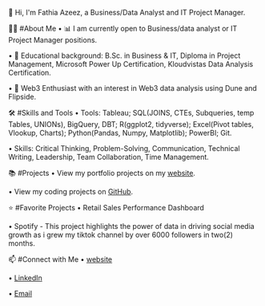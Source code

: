 👋 Hi, I'm Fathia Azeez, a Business/Data Analyst and IT Project Manager.

🙋‍♀️ #About Me
• 📊 I am currently open to Business/data analyst or IT Project Manager positions.

• 📐 Educational background: B.Sc. in Business & IT, Diploma in Project Management, Microsoft Power Up Certification, Kloudvistas Data Analysis Certification.

• 👗 Web3 Enthusiast with an interest in Web3 data analysis using Dune and Flipside.

🛠 #Skills and Tools
• Tools: Tableau; SQL(JOINS, CTEs, Subqueries, temp Tables, UNIONs), BigQuery, DBT; R(ggplot2, tidyverse); Excel(Pivot tables, Vlookup, Charts); Python(Pandas, Numpy, Matplotlib); PowerBI; Git.

• Skills: Critical Thinking, Problem-Solving, Communication, Technical Writing, Leadership, Team Collaboration, Time Management.

📚 #Projects
• View my portfolio projects on my [website](https://bit.ly/AzeezFathiaProjects).

• View my coding projects on [GitHub](https://bit.ly/AzeezFathiaProjects).

⭐ #Favorite Projects
• Retail Sales Performance Dashboard

• Spotify - This project highlights the power of data in driving social media growth as i grew my tiktok channel by over 6000 followers in two(2) months.

📫 #Connect with Me
• [website](https://bit.ly/AzeezFathiaProjects)

• [LinkedIn](www.linkedin.com/in/fathia-azeez)

• [Email](azeezfathia8@gmail.com)
